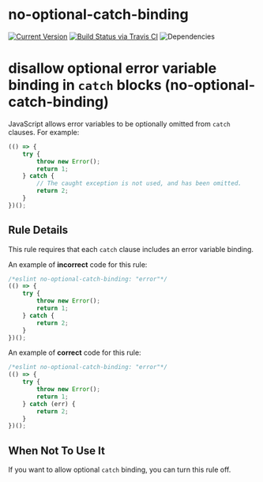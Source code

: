 # no-optional-catch-binding

[![Current Version](https://img.shields.io/npm/v/no-optional-catch-binding.svg)](https://www.npmjs.org/package/no-optional-catch-binding)
[![Build Status via Travis CI](https://travis-ci.org/continuationlabs/no-optional-catch-binding.svg?branch=master)](https://travis-ci.org/continuationlabs/no-optional-catch-binding)
![Dependencies](http://img.shields.io/david/continuationlabs/no-optional-catch-binding.svg)

# disallow optional error variable binding in `catch` blocks (no-optional-catch-binding)

JavaScript allows error variables to be optionally omitted from `catch` clauses. For example:

```js
(() => {
    try {
        throw new Error();
        return 1;
    } catch {
        // The caught exception is not used, and has been omitted.
        return 2;
    }
})();
```

## Rule Details

This rule requires that each `catch` clause includes an error variable binding.

An example of **incorrect** code for this rule:

```js
/*eslint no-optional-catch-binding: "error"*/
(() => {
    try {
        throw new Error();
        return 1;
    } catch {
        return 2;
    }
})();
```

An example of **correct** code for this rule:

```js
/*eslint no-optional-catch-binding: "error"*/
(() => {
    try {
        throw new Error();
        return 1;
    } catch (err) {
        return 2;
    }
})();
```

## When Not To Use It

If you want to allow optional `catch` binding, you can turn this rule off.
